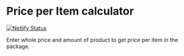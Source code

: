 # Price per Item calculator

[![Netlify Status](https://api.netlify.com/api/v1/badges/acdc45f9-4e8d-4c25-b7f7-103458dd5b28/deploy-status)](https://app.netlify.com/sites/price-per-item/deploys)

Enter whole price and amount of product to get price per item in the package.
